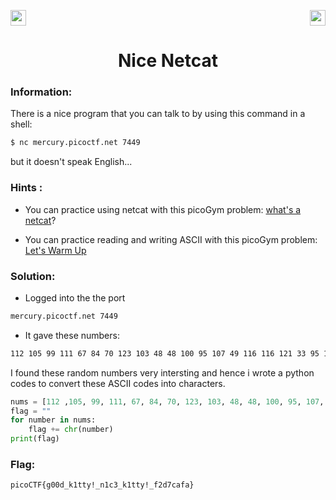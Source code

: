 <img src="https://img.shields.io/badge/Category%3A-General%20Skills-red" height="25"><img src="https://img.shields.io/badge/Points Value%3A%20-15-green[700]" align="right" height="25">

<div align="center">
<h1> Nice Netcat
 </h1>
</div>

### Information:
There is a nice program that you can talk to by using this command in a shell: 
```sh
$ nc mercury.picoctf.net 7449
```
but it doesn't speak English...

### Hints :
- You can practice using netcat with this picoGym problem: <a href="https://play.picoctf.org/practice/challenge/34">what's a netcat</a>?

- You can practice reading and writing ASCII with this picoGym problem: <a href="https://play.picoctf.org/practice/challenge/22">Let's Warm Up</a>

### Solution:
- Logged into the the port 
```sh
mercury.picoctf.net 7449
```
- It gave these numbers:
```sh
112 105 99 111 67 84 70 123 103 48 48 100 95 107 49 116 116 121 33 95 110 49 99 51 95 107 49 116 116 121 33 95 102 50 100 55 99 97 102 97 125 10 
```
I found these random numbers very intersting and hence i wrote a python codes to convert these ASCII codes into characters.
```python
nums = [112 ,105, 99, 111, 67, 84, 70, 123, 103, 48, 48, 100, 95, 107, 49, 116, 116, 121, 33, 95, 110, 49, 99, 51, 95, 107, 49, 116, 116, 121, 33, 95, 102, 50, 100, 55, 99, 97, 102, 97, 125, 10]
flag = ""
for number in nums:
    flag += chr(number)
print(flag)
```
### Flag:
```sh
picoCTF{g00d_k1tty!_n1c3_k1tty!_f2d7cafa}
```

